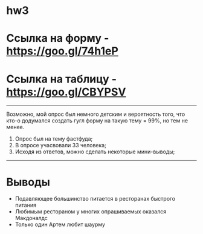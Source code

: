 # hw3
# Ссылка на форму - https://goo.gl/74h1eP
# Ссылка на таблицу - https://goo.gl/CBYPSV
***
Возможно, мой опрос был немного детским  и вероятность того, что кто-о додумался создать гугл форму на такую тему = 99%, но тем не менее.
1. Опрос был на тему фастфуда;
2. В опросе учасвовали 33 человека;
3. Исходя из ответов, можно сделать некоторые мини-выводы;
***
# Выводы
* Подавляющее большинство питается в ресторанах быстрого питания
* Любимым рестораном у многих опрашиваемых оказался Макдоналдс
* Только один Артем любит шаурму
